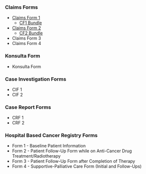 ### Claims Forms

- [Claims Form 1](use-cases-CF1.html)
    * [CF1 Bundle](Bundle-ClaimsForm1.html)
- [Claims Form 2](use-cases-CF2.html)
    * [CF2 Bundle](Bundle-ClaimsForm2.html)
- Claims Form 3
- Claims Form 4



### Konsulta Form

- Konsulta Form



### Case Investigation Forms

- CIF 1
- CIF 2



### Case Report Forms

- CRF 1
- CRF 2



### Hospital Based Cancer Registry Forms

- Form 1 - Baseline Patient Information
- Form 2 - Patient Follow-Up Form while on Anti-Cancer Drug Treatment/Radiotherapy
- Form 3 - Patient Follow-Up Form after Completion of Therapy
- Form 4 - Supportive-Palliative Care Form (Initial and Follow-Ups)
